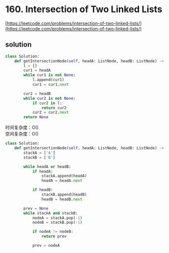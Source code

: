 # 160. Intersection of Two Linked Lists

[https://leetcode.com/problems/intersection-of-two-linked-lists/](https://leetcode.com/problems/intersection-of-two-linked-lists/)

## solution

```python
class Solution:
    def getIntersectionNode(self, headA: ListNode, headB: ListNode) -> Optional[ListNode]:
        l = []
        cur1 = headA
        while cur1 is not None:
            l.append(cur1)
            cur1 = cur1.next

        cur2 = headB
        while cur2 is not None:
            if cur2 in l:
                return cur2
            cur2 = cur2.next
        return None
```

时间复杂度：O() <br>
空间复杂度：O()

```python
class Solution:
    def getIntersectionNode(self, headA: ListNode, headB: ListNode) -> Optional[ListNode]:
        stackA = ['A']
        stackB = ['B']

        while headA or headB:
            if headA:
                stackA.append(headA)
                headA = headA.next

            if headB:
                stackB.append(headB)
                headB = headB.next

        prev = None
        while stackA and stackB:
            nodeA = stackA.pop(-1)
            nodeB = stackB.pop(-1)

            if nodeA != nodeB:
                return prev

            prev = nodeA
```

